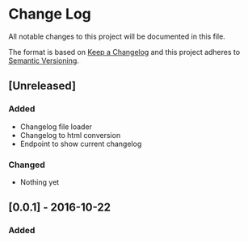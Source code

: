 # Change Log
All notable changes to this project will be documented in this file.

The format is based on [Keep a Changelog](http://keepachangelog.com/) 
and this project adheres to [Semantic Versioning](http://semver.org/).

## [Unreleased]
### Added
- Changelog file loader
- Changelog to html conversion
- Endpoint to show current changelog

### Changed
- Nothing yet

## [0.0.1] - 2016-10-22
### Added
